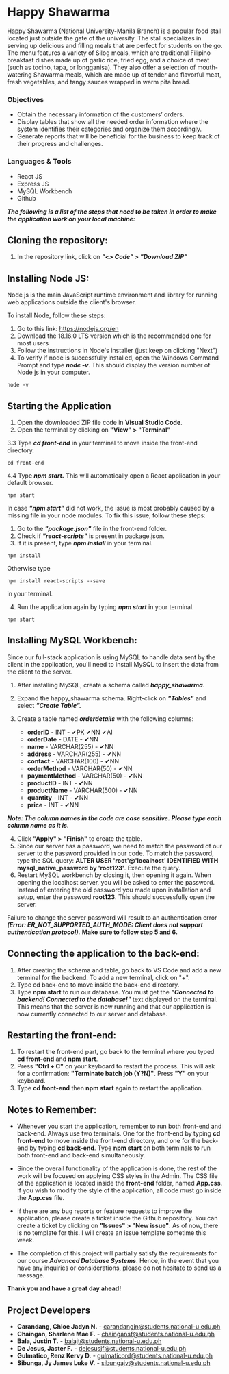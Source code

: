 # Happy Shawarma 
Happy Shawarma (National University-Manila Branch) is a popular food stall located just outside the gate of the university. The stall specializes
in serving up delicious and filling meals that are perfect for students on the go. The menu features a variety of Silog meals,
which are traditional Filipino breakfast dishes made up of garlic rice, fried egg, and a choice of meat (such as tocino, tapa, or
longganisa). They also offer a selection of mouth-watering Shawarma meals, which are made up of tender and flavorful meat,
fresh vegetables, and tangy sauces wrapped in warm pita bread.

### Objectives 
- Obtain the necessary information of the customers’ orders.
- Display tables that show all the needed order information
where the system identifies their categories and organize
them accordingly.
- Generate reports that will be beneficial for the business to
keep track of their progress and challenges.

### Languages & Tools
- React JS
- Express JS
- MySQL Workbench
- Github

***The following is a list of the steps that need to be taken in order to make the application work on your local machine:***
## Cloning the repository:
1. In the repository link, click on ***"<> Code" > "Download ZIP"***
## Installing Node JS:
Node js is the main JavaScript runtime environment and library for running web applications outside the client's browser.

To install Node, follow these steps:
1. Go to this link: https://nodejs.org/en
2. Download the 18.16.0 LTS version which is the recommended one for most users
3. Follow the instructions in Node's installer (just keep on clicking "Next")
4. To verify if node is successfully installed, open the Windows Command Prompt and type ***node -v***. This should display the version number of Node js in your computer.
```
node -v
```
## Starting the Application
1. Open the downloaded ZIP file code in **Visual Studio Code**. 
2. Open the terminal by clicking on **"View" > "Terminal"** 

3.3 Type ***cd front-end*** in your terminal to move inside the front-end directory.
```
cd front-end
```
4.4 Type ***npm start.*** This will automatically open a React application in your default browser.
```
npm start
```

In case ***"npm start"*** did not work, the issue is most probably caused by a missing file in your node modules. To fix this issue, follow these steps:
1. Go to the ***"package.json"*** file in the front-end folder.
2. Check if ***"react-scripts"*** is present in package.json.
3. If it is present, type ***npm install*** in your terminal.
```
npm install
```
Otherwise type 
```
npm install react-scripts --save
```
in your terminal. 

4. Run the application again by typing ***npm start*** in your terminal.
```
npm start
```
## Installing MySQL Workbench:
Since our full-stack application is using MySQL to handle data sent by the client in the application, you'll need to install MySQL to insert the data from the client to the server.
1. After installing MySQL, create a schema called ***happy_shawarma***.
2. Expand the happy_shawarma schema. Right-click on ***"Tables"*** and select ***"Create Table".***
3. Create a table named ***orderdetails*** with the following columns:

    - **orderID** - INT - ✔PK ✔NN ✔AI	
    - **orderDate** - DATE - ✔NN	
    - **name** - VARCHAR(255) - ✔NN		
    - **address** - VARCHAR(255) - ✔NN	
    - **contact** - VARCHAR(100) - ✔NN
    - **orderMethod** - VARCHAR(50) - ✔NN	
    - **paymentMethod** - VARCHAR(50) - ✔NN	
    - **productID** - INT - ✔NN
    - **productName** - VARCHAR(500) - ✔NN
    - **quantity** - INT - ✔NN
    - **price** - INT - ✔NN
    
***Note: The column names in the code are case sensitive. Please type each column name as it is.***

4. Click **"Apply" > "Finish"** to create the table.
5. Since our server has a password, we need to match the password of our server to the password provided in our code. 
To match the password, type the SQL query: **ALTER USER 'root'@'localhost' IDENTIFIED WITH mysql_native_password by 'root123'**. Execute the query.
6. Restart MySQL workbench by closing it, then opening it again. When opening the localhost server, you will be asked to enter the password. 
Instead of entering the old password you made upon installation and setup, enter the password **root123**. This should successfully open the server.

Failure to change the server password will result to an authentication error
***(Error: ER_NOT_SUPPORTED_AUTH_MODE: Client does not support authentication protocol).***
**Make sure to follow step 5 and 6.**

## Connecting the application to the back-end:
1. After creating the schema and table, go back to VS Code and add a new terminal for the backend. To add a new terminal, click on "+".
2. Type cd back-end to move inside the back-end directory. 
3. Type **npm start** to run our database. You must get the ***"Connected to backend! Connected to the database!"*** text displayed on the terminal. 
This means that the server is now running and that our application is now currently connected to our server and database.

## Restarting the front-end:
1. To restart the front-end part, go back to the terminal where you typed **cd front-end** and **npm start**.
2. Press **"Ctrl + C"** on your keyboard to restart the process. This will ask for a confirmation: **"Terminate batch job (Y?N)"**. Press **"Y"** on your keyboard.
3. Type **cd front-end** then **npm start** again to restart the application.

## Notes to Remember:
- Whenever you start the application, remember to run both front-end and back-end. 
Always use two terminals. One for the front-end by typing **cd front-end** to move inside the front-end directory, 
and one for the back-end by typing **cd back-end**. Type **npm start** on both terminals to run both front-end and back-end simultaneously. 

- Since the overall functionality of the application is done, the rest of the work will be focused on applying CSS styles in the Admin. 
The CSS file of the application is located inside the **front-end** folder, named **App.css**. If you wish to modify the style of the application, 
all code must go inside the **App.css** file. 

- If there are any bug reports or feature requests to improve the application, please create a ticket inside the Github repository. 
You can create a ticket by clicking on **"Issues" > "New issue"**. As of now, there is no template for this. I will create an issue 
template sometime this week.

- The completion of this project will partially satisfy the requirements for our course ***Advanced Database Systems***. 
Hence, in the event that you have any inquiries or considerations, please do not hesitate to send us a message.

**Thank you and have a great day ahead!**

## Project Developers
- **Carandang, Chloe Jadyn N.**  - carandangjn@students.national-u.edu.ph
- **Chaingan, Sharlene Mae F.**  - chaingansf@students.national-u.edu.ph
- **Bala, Justin T.**            - balajt@students.national-u.edu.ph
- **De Jesus, Jaster F.**        - dejesusjf@students.national-u.edu.ph
- **Gulmatico, Renz Kervy D.**      - gulmaticord@students.national-u.edu.ph
- **Sibunga, Jy James Luke V.**  - sibungajv@students.national-u.edu.ph
